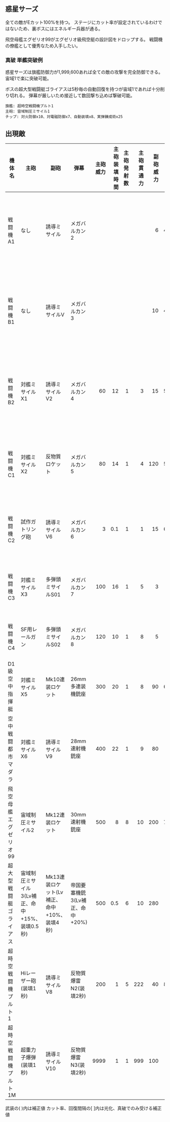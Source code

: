 ## 惑星サーズ

全ての敵がEカット100%を持つ。
ステージにカット率が設定されているわけではないため、裏ボスにはエネルギー兵器が通る。

飛空母艦エグゼリオ99がエグゼリオ級飛空艇の設計図をドロップする。
戦闘機の僚艦として優秀なため入手したい。

### 真破 単艦突破例

惑星サーズは旗艦防御力が1,999,600あれば全ての敵の攻撃を完全防御できる。
宙域1で楽に突破可能。

ボスの超大型戦闘艇ゴライアスは5秒毎の自動回復を持つが宙域1であれば十分削り切れる。
弾幕が厳しいため接近して数回撃ち込めば撃破可能。

```
旗艦: 超時空戦闘機プルト1
主砲: 宙域制圧ミサイル1
チップ: 対火防御x10、対電磁防御x7、自動装填x8、実弾錬成術x25
```

## 出現敵

<ul class="enemies-list"></ul>

| 機体名                 | 主砲                                           | 副砲                                        | 弾幕                            | 主砲威力 | 主砲装填時間 | 主砲発射数 | 主砲貫通力 | 副砲威力 | 副砲装填時間 | 副砲発射数 | 副砲貫通力 | 弾幕威力 | 弾幕装填時間 | 弾幕発射数 | 弾幕貫通力 | 機関        | 設計図               | 実弾カット | Eカット | 爆風カット | 回避率 | 爆風回避率 | 回復間隔 |   装甲 | 速度 | 対火災力 | 対電磁力 | 資金 | 功績値 | 救出人数 | 登場ステージ                      |
|------------------------|------------------------------------------------|---------------------------------------------|---------------------------------|---------:|-------------:|-----------:|-----------:|---------:|-------------:|-----------:|-----------:|---------:|-------------:|-----------:|-----------:|-------------|--------------------  |-----------:|--------:|-----------:|-------:|-----------:|----------|-------:|-----:|---------:|---------:|-----:|-------:|---------:|-----------------------------------|
| 戦闘機A1               | なし                                           | 誘導ミサイル                                | メガバルカン2                   |          |              |            |            |        6 |          4.5 |          1 |          1 |        3 |          0.2 |          1 |          1 | 原子炉B     | 対空迎撃機XX1        |         0% |    100% |         0% |    75% |        50% | なし     |    280 | 2.10 |       50 |       50 |  220 |    220 |        1 | 1、2、3、4、5、6、7、8、9、10     |
| 戦闘機B1               | なし                                           | 誘導ミサイルV                               | メガバルカン3                   |          |              |            |            |       10 |          4.8 |          2 |          2 |        4 |          0.2 |          1 |          1 | 核融合炉A   | 対空迎撃機XX1        |         0% |    100% |         0% |    75% |        50% | なし     |    380 | 2.20 |       70 |       70 |  340 |    340 |        3 | 1ボス、2、3、4、5、6、7、8、9、10 |
| 戦闘機B2               | 対艦ミサイルX1                                 | 誘導ミサイルV2                              | メガバルカン4                   |       60 |           12 |          1 |          3 |       15 |          5.4 |          2 |          2 |        5 |          0.2 |          2 |          1 | 核融合炉B   | 対空迎撃機XX1        |         0% |    100% |         0% |    75% |        50% | なし     |    400 | 2.30 |       70 |       70 |  360 |    360 |        3 | 2ボス、3、4、5、6、7、8、9、10    |
| 戦闘機C1               | 対艦ミサイルX2                                 | 反物質ロケット                              | メガバルカン5                   |       80 |           14 |          1 |          4 |      120 |          5.8 |          1 |          4 |        6 |          0.2 |          2 |          1 | 反物質炉A   | 発掘戦闘機Z          |         0% |    100% |         0% |    75% |        50% | なし     |    480 | 2.50 |       86 |       86 |  620 |    620 |        4 | 3ボス、4、5、6、7、8、9、10       |
| 戦闘機C2               | 試作ガトリング砲                               | 誘導ミサイルV6                              | メガバルカン6                   |        3 |          0.1 |          1 |          1 |       15 |          6.5 |          6 |          1 |        7 |          0.2 |          2 |          1 | 反物質炉B   | 発掘戦闘機F18        |         0% |    100% |         0% |    75% |        50% | なし     |    520 | 2.80 |       87 |       87 |  720 |    720 |        4 | 4ボス、5、6、7、8、9、10          |
| 戦闘機C3               | 対艦ミサイルX3                                 | 多弾頭ミサイルS01                           | メガバルカン7                   |      100 |           16 |          1 |          5 |        3 |            9 |          1 |          5 |        8 |          0.2 |          2 |          1 | 反物質炉C   | 発掘戦闘機Z          |         0% |    100% |         0% |    75% |        50% | なし     |    540 | 3.10 |       88 |       88 |  820 |    820 |        4 | 5ボス、6、7、8、9、10             |
| 戦闘機C4               | SF用レールガン                                 | 多弾頭ミサイルS02                           | メガバルカン8                   |      120 |           10 |          1 |          8 |        5 |           10 |          3 |         10 |       10 |          0.2 |          2 |          1 | 反物質炉D   | 発掘戦闘機F18        |         0% |    100% |         0% |    75% |        50% | なし     |    560 | 2.90 |       89 |       89 |  820 |    920 |        4 | 6ボス、7、8、9、10                |
| D1級空中指揮艇         | 対艦ミサイルX5                                 | Mk10連装ロケット                            | 26mm多連装機銃座                |      300 |           20 |          1 |          8 |       90 |          6.5 |         10 |          1 |       22 |          0.3 |         10 |          1 | 対消滅機関A | 発掘戦闘機Z          |         0% |    100% |         0% |    75% |        50% | なし     |   1500 | 0.60 |       90 |       90 |  930 |    930 |       25 | 7ボス、8、9、10                   |
| 空中戦闘都市マダラ     | 対艦ミサイルX6                                 | 誘導ミサイルV9                              | 28mm速射機銃座                  |      400 |           22 |          1 |          9 |       80 |           10 |          9 |         10 |       28 |          0.2 |          4 |          1 | 対消滅機関B | 発掘戦闘機F18        |         0% |    100% |         0% |    75% |        50% | なし     |   3900 | 0.20 |       99 |       96 | 1000 |   1000 |      220 | 8ボス、9、10                      |
| 飛空母艦エグゼリオ99   | 宙域制圧ミサイル2                              | Mk12連装ロケット                            | 30mm速射機銃座                  |      500 |            8 |          8 |         10 |      200 |          7.3 |         12 |          2 |       30 |          0.2 |          4 |          2 | 縮退炉A     | エグゼリオ級飛空艇   |         0% |    100% |         0% |    75% |        50% | なし     |   5550 | 0.40 |       80 |       95 | 1410 |   1410 |       40 | 9ボス、10                         |
| 超大型戦闘艇ゴライアス | 宙域制圧ミサイル3(Lv補正、命中+15%、装填0.5秒) | Mk13連装ロケット(Lv補正、命中+10%、装填4秒) | 帝国要塞機銃3(Lv補正、命中+20%) |      500 |          0.5 |          6 |         10 |      280 |            4 |         13 |          5 |       60 |          0.3 |         14 |          1 | 星生炉A     | ゴライアス級飛空艇   |        50% |    100% |        50% |    20% |        60% | 5秒      | 300000 | 0.01 |       90 |      100 | 5500 |   5500 |     3200 | 10ボス                            |
| 超時空戦闘機プルト1    | Hiレーザー砲(装填1秒)                          | 誘導ミサイルV8                              | 反物質爆雷N2(装填2秒)           |      200 |            1 |          5 |        222 |       40 |          8.5 |          8 |          1 |      800 |            2 |          3 |         60 | 小型光体炉A | 超時空戦闘機プルト1  |        25% |     25% |        99% |    99% |         0% | 1200秒   | 100000 | 2.40 |       99 |       99 | 6500 |   6500 |        1 | 10裏ボス(覚醒以下)                |
| 超時空戦闘機プルト1M   | 超重力子爆弾(装填1秒)                          | 誘導ミサイルV10                             | 反物質爆雷N3(装填2秒)           |     9999 |            1 |          1 |        999 |      100 |           10 |         10 |         10 |     1000 |            2 |          3 |         70 | 小型光体炉B | 超時空戦闘機プルト1M |        25% |     25% |        99% |    99% |         0% | 1200秒   | 100000 | 2.60 |       99 |       99 | 6500 |   6500 |        1 | 10裏ボス(光化以上)                |

武装の( )内は補正値
カット率、回復間隔の[ ]内は光化、真破でのみ受ける補正値
